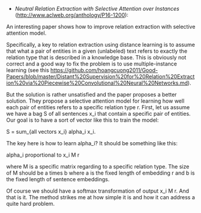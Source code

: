 - *Neutral Relation Extraction with Selective Attention over Instances* (http://www.aclweb.org/anthology/P16-1200): 



An interesting paper shows how to improve relation extraction with selective attention model. 

Specifically, a key to relation extraction using distance learning is to assume that what a pair of entities in a given 
(unlabeled) text refers to exactly the relation type that is described in a knowledge base. This is obviously not correct 
and a good way to fix the problem is to use multiple-instance learning 
(see this https://github.com/hoangcuong2011/Good-Papers/blob/master/Distant%20Supervision%20for%20Relation%20Extraction%20via%20Piecewise%20Convolutional%20Neural%20Networks.md).

But the solution is rather unsatisfied and the paper proposes a better solution.  They propose a selective attention model for
learning how well each pair of entities refers to a specific relation type r. First, let us assume we have a bag S of 
all sentences x_i that contain a specific pair of entities. Our goal is to have a sort of vector like this to train the model:

S = sum_{all vectors x_i} alpha_i x_i.

The key here is how to learn alpha_i? It should be something like this:

alpha_i proportional to  x_i M r

where M is a specific matrix regarding to a specific relation type. The size of M should be a times b where
a is the fixed length of embedding r and b is the fixed length of sentence embeddings.

Of course we should have a softmax transformation of output x_i M r. And that is it. The method strikes me at how simple it is and how it can address a quite hard problem.
